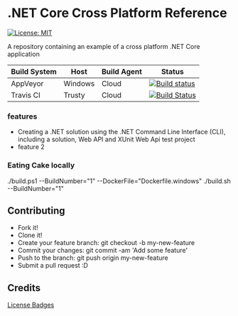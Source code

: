# .NET Core Cross Platform Reference
[![License: MIT](https://img.shields.io/badge/License-MIT-yellow.svg)](https://opensource.org/licenses/MIT)

A repository containing an example of a cross platform .NET Core application

Build System                   | Host    | Build Agent  | Status
-------------------------------|---------|--------------|-------------------------
AppVeyor                       | Windows |     Cloud    | [![Build status](https://ci.appveyor.com/api/projects/status/3gjdbqa93gvhvq13/branch/master?svg=true)](https://ci.appveyor.com/project/jsacapdev/corexplatform/branch/master)
Travis CI                      | Trusty  |     Cloud    | [![Build Status](https://travis-ci.org/Capgemini/CoreXPlatform.svg?branch=master)](https://travis-ci.org/Capgemini/CoreXPlatform)

### features

* Creating a .NET solution using the .NET Command Line Interface (CLI), including a solution, Web API and XUnit Web Api test project
* feature 2

### Eating Cake locally

./build.ps1 --BuildNumber="1" --DockerFile="Dockerfile.windows"
./build.sh --BuildNumber="1"

## Contributing

* Fork it!
* Clone it!
* Create your feature branch: git checkout -b my-new-feature
* Commit your changes: git commit -am 'Add some feature'
* Push to the branch: git push origin my-new-feature
* Submit a pull request :D

## Credits

[License Badges](https://gist.github.com/lukas-h/2a5d00690736b4c3a7ba)

